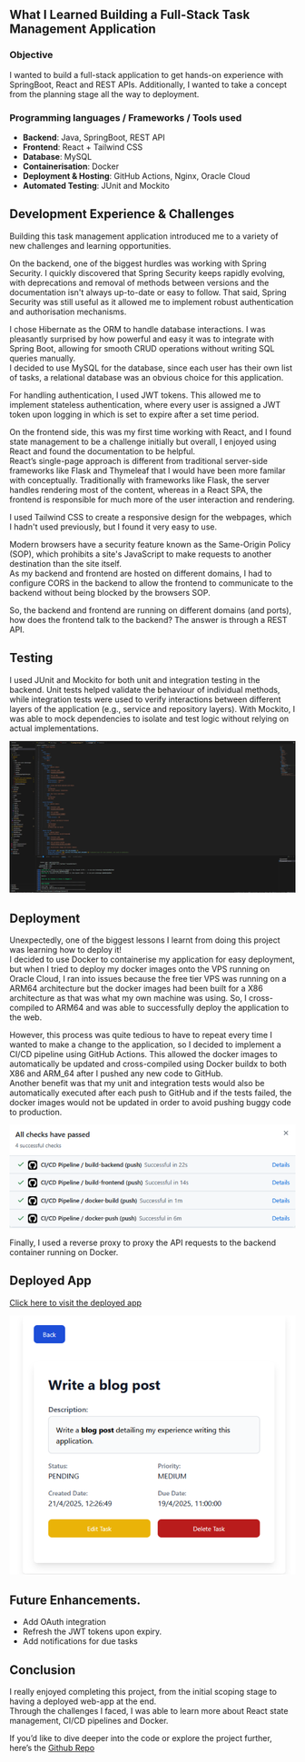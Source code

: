 ## What I Learned Building a Full-Stack Task Management Application

### Objective
I wanted to build a full-stack application to get hands-on experience with SpringBoot, React and REST APIs. Additionally, I wanted to take a concept from the planning stage all the way to deployment.

### Programming languages / Frameworks / Tools used
- **Backend**: Java, SpringBoot, REST API
- **Frontend**: React + Tailwind CSS
- **Database**: MySQL
- **Containerisation**: Docker
- **Deployment & Hosting**: GitHub Actions, Nginx, Oracle Cloud
- **Automated Testing**: JUnit and Mockito



## Development Experience & Challenges
Building this task management application introduced me to a variety of new challenges and learning opportunities.

On the backend, one of the biggest hurdles was working with Spring Security. I quickly discovered that Spring Security keeps rapidly evolving, with deprecations and removal of methods between versions and the documentation isn't always up-to-date or easy to follow. That said, Spring Security was still useful as it allowed me to implement robust authentication and authorisation mechanisms.

I chose Hibernate as the ORM to handle database interactions. I was pleasantly surprised by how powerful and easy it was to integrate with Spring Boot, allowing for smooth CRUD operations without writing SQL queries manually.   
I decided to use MySQL for the database, since each user has their own list of tasks, a relational database was an obvious choice for this application.

For handling authentication, I used JWT tokens. This allowed me to implement stateless authentication, where every user is assigned a JWT token upon logging in which is set to expire after a set time period.

On the frontend side, this was my first time working with React, and I found state management to be a challenge initially but overall, I enjoyed using React and found the documentation to be helpful.   
React’s single-page approach is different from traditional server-side frameworks like Flask and Thymeleaf that I would have been more familar with conceptually. Traditionally with frameworks like Flask, the server handles rendering most of the content, whereas in a React SPA, the frontend is responsible for much more of the user interaction and rendering.

I used Tailwind CSS to create a responsive design for the webpages, which I hadn't used previously, but I found it very easy to use.

Modern browsers have a security feature known as the Same-Origin Policy (SOP), which prohibits a site's JavaScript to make requests to another destination than the site itself.  
As my backend and frontend are hosted on different domains, I had to configure CORS in the backend to allow the frontend to communicate to the backend without being blocked by the browsers SOP.   

So, the backend and frontend are running on different domains (and ports), how does the frontend talk to the backend? The answer is through a REST API.

## Testing
I used JUnit and Mockito for both unit and integration testing in the backend. Unit tests helped validate the behaviour of individual methods, while integration tests were used to verify interactions between different layers of the application (e.g., service and repository layers). With Mockito, I was able to mock dependencies to isolate and test logic without relying on actual implementations. 

![CI/CD Tests Passing](/images/dev-env.PNG)


## Deployment
Unexpectedly, one of the biggest lessons I learnt from doing this project was learning how to deploy it!  
I decided to use Docker to containerise my application for easy deployment, but when I tried to deploy my docker images onto the VPS running on Oracle Cloud, I ran into issues because the free tier VPS was running on a ARM64 architecture but the docker images had been built for a X86 architecture as that was what my own machine was using. So, I cross-compiled to ARM64 and was able to successfully deploy the application to the web. 

However, this process was quite tedious to have to repeat every time I wanted to make a change to the application, so I decided to implement a CI/CD pipeline using GitHub Actions. This allowed the docker images to automatically be updated and cross-compiled using Docker buildx to both X86 and ARM_64 after I pushed any new code to GitHub.  
Another benefit was that my unit and integration tests would also be automatically executed after each push to GitHub and if the tests failed, the docker images would not be updated in order to avoid pushing buggy code to production. 

![CI/CD Tests Passing](/images/ci-cd-tests.PNG)

Finally, I used a reverse proxy to proxy the API requests to the backend container running on Docker.
## Deployed App
[Click here to visit the deployed app](https://taskapp.librepush.net)
  


![TaskApp/blogpost](/images/taskapp_blog_post.PNG)

## Future Enhancements.
- Add OAuth integration
- Refresh the JWT tokens upon expiry.
- Add notifications for due tasks

## Conclusion
I really enjoyed completing this project, from the initial scoping stage to having a deployed web-app at the end.  
Through the challenges I faced, I was able to learn more about React state management, CI/CD pipelines and Docker.

If you’d like to dive deeper into the code or explore the project further, here’s the [Github Repo](https://github.com/CaptOrb/taskManager)  


